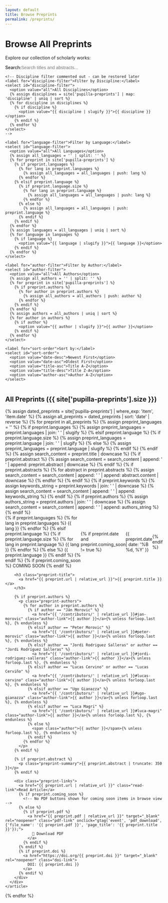 ```yaml
---
layout: default
title: Browse Preprints
permalink: /preprints/
---
```


# Browse All Preprints

Explore our collection of scholarly works:

<div class="browse-controls">
  <div class="filter-section">
    <label for="search-input">Search:</label>
    <input type="text" id="search-input" placeholder="Search titles and abstracts..." />
    
    <!-- Discipline filter commented out - can be restored later
    <label for="discipline-filter">Filter by Discipline:</label>
    <select id="discipline-filter">
      <option value="all">All Disciplines</option>
      {% assign disciplines = site['pupilla-preprints'] | map: 'discipline' | uniq | sort %}
      {% for discipline in disciplines %}
        {% if discipline %}
          <option value="{{ discipline | slugify }}">{{ discipline }}</option>
        {% endif %}
      {% endfor %}
    </select>
    -->
    
    <label for="language-filter">Filter by Language:</label>
    <select id="language-filter">
      <option value="all">All Languages</option>
      {% assign all_languages = '' | split: '' %}
      {% for preprint in site['pupilla-preprints'] %}
        {% if preprint.languages %}
          {% for lang in preprint.languages %}
            {% assign all_languages = all_languages | push: lang %}
          {% endfor %}
        {% elsif preprint.language %}
          {% if preprint.language.size %}
            {% for lang in preprint.language %}
              {% assign all_languages = all_languages | push: lang %}
            {% endfor %}
          {% else %}
            {% assign all_languages = all_languages | push: preprint.language %}
          {% endif %}
        {% endif %}
      {% endfor %}
      {% assign languages = all_languages | uniq | sort %}
      {% for language in languages %}
        {% if language %}
          <option value="{{ language | slugify }}">{{ language }}</option>
        {% endif %}
      {% endfor %}
    </select>
    
    <label for="author-filter">Filter by Author:</label>
    <select id="author-filter">
      <option value="all">All Authors</option>
      {% assign all_authors = '' | split: '' %}
      {% for preprint in site['pupilla-preprints'] %}
        {% if preprint.authors %}
          {% for author in preprint.authors %}
            {% assign all_authors = all_authors | push: author %}
          {% endfor %}
        {% endif %}
      {% endfor %}
      {% assign authors = all_authors | uniq | sort %}
      {% for author in authors %}
        {% if author %}
          <option value="{{ author | slugify }}">{{ author }}</option>
        {% endif %}
      {% endfor %}
    </select>
    
    <label for="sort-order">Sort by:</label>
    <select id="sort-order">
      <option value="date-desc">Newest First</option>
      <option value="date-asc">Oldest First</option>
      <option value="title-asc">Title A-Z</option>
      <option value="title-desc">Title Z-A</option>
      <option value="author-asc">Author A-Z</option>
    </select>
  </div>
</div>

## All Preprints ({{ site['pupilla-preprints'].size }})

<div id="preprints-container" class="preprints-listing">
  {% assign dated_preprints = site['pupilla-preprints'] | where_exp: 'item', 'item.date' %}
  {% assign all_preprints = dated_preprints | sort: 'date' | reverse %}
  {% for preprint in all_preprints %}
    {% assign preprint_languages = '' %}
    {% if preprint.languages %}
      {% assign preprint_languages = preprint.languages | join: ' ' | slugify %}
    {% elsif preprint.language %}
      {% if preprint.language.size %}
        {% assign preprint_languages = preprint.language | join: ' ' | slugify %}
      {% else %}
        {% assign preprint_languages = preprint.language | slugify %}
      {% endif %}
    {% endif %}
    {% assign search_content = preprint.title | downcase %}
    {% if preprint.abstract %}
      {% assign search_content = search_content | append: ' ' | append: preprint.abstract | downcase %}
    {% endif %}
    {% if preprint.abstracts %}
      {% for abstract in preprint.abstracts %}
        {% assign search_content = search_content | append: ' ' | append: abstract.content | downcase %}
      {% endfor %}
    {% endif %}
    {% if preprint.keywords %}
      {% assign keywords_string = preprint.keywords | join: ' ' | downcase %}
      {% assign search_content = search_content | append: ' ' | append: keywords_string %}
    {% endif %}
    {% if preprint.authors %}
      {% assign authors_string = preprint.authors | join: ' ' | downcase %}
      {% assign search_content = search_content | append: ' ' | append: authors_string %}
    {% endif %}
    <article class="preprint-item" data-discipline="{{ preprint.discipline | slugify }}" data-languages="{{ preprint_languages }}" data-date="{{ preprint.date | date: '%Y-%m-%d' }}" data-title="{{ preprint.title | downcase }}" data-author="{{ preprint.authors | first | downcase }}" data-authors="{{ preprint.authors | join: '|' | slugify }}" data-search="{{ search_content | strip | replace: '"', '&quot;' }}">
      <div class="preprint-content">
        <div class="preprint-meta">
          <div class="tags-section">
            <!-- Discipline badge commented out - can be restored later
            {% if preprint.discipline %}
              <span class="discipline-badge">{{ preprint.discipline }}</span>
            {% endif %}
            -->
            {% if preprint.languages %}
              {% for lang in preprint.languages %}
                <span class="language-badge">{{ lang }}</span>
              {% endfor %}
            {% elsif preprint.language %}
              {% if preprint.language.size %}
                {% for lang in preprint.language %}
                  <span class="language-badge">{{ lang }}</span>
                {% endfor %}
              {% else %}
                <span class="language-badge">{{ preprint.language }}</span>
              {% endif %}
            {% endif %}
            {% if preprint.coming_soon %}
              <span class="coming-soon-tag">COMING SOON</span>
            {% endif %}
          </div>
          {% if preprint.date and preprint.coming_soon != true %}
            <time class="publish-date" datetime="{{ preprint.date | date: '%Y-%m-%d' }}">
              {{ preprint.date | date: '%B %d, %Y' }}
            </time>
          {% endif %}
        </div>
        
        <h3 class="preprint-title">
          <a href="{{ preprint.url | relative_url }}">{{ preprint.title }}</a>
        </h3>
        
        {% if preprint.authors %}
          <p class="preprint-authors">
            {% for author in preprint.authors %}
              {% if author == "Ján Morovic" %}
                <a href="{{ '/contributors/' | relative_url }}#jan-morovic" class="author-link">{{ author }}</a>{% unless forloop.last %}, {% endunless %}
              {% elsif author == "Peter Morovic" %}
                <a href="{{ '/contributors/' | relative_url }}#peter-morovic" class="author-link">{{ author }}</a>{% unless forloop.last %}, {% endunless %}
              {% elsif author == "Jordi Rodriguez Salleras" or author == "Jordi Rodríguez Salleras" %}
                <a href="{{ '/contributors/' | relative_url }}#jordi-rodriguez-salleras" class="author-link">{{ author }}</a>{% unless forloop.last %}, {% endunless %}
              {% elsif author == "Lucas Cervino" or author == "Lucas Cerviño" %}
                <a href="{{ '/contributors/' | relative_url }}#lucas-cervino" class="author-link">{{ author }}</a>{% unless forloop.last %}, {% endunless %}
              {% elsif author == "Ugo Gianazza" %}
                <a href="{{ '/contributors/' | relative_url }}#ugo-gianazza" class="author-link">{{ author }}</a>{% unless forloop.last %}, {% endunless %}
              {% elsif author == "Luca Magri" %}
                <a href="{{ '/contributors/' | relative_url }}#luca-magri" class="author-link">{{ author }}</a>{% unless forloop.last %}, {% endunless %}
              {% else %}
                <span class="author">{{ author }}</span>{% unless forloop.last %}, {% endunless %}
              {% endif %}
            {% endfor %}
          </p>
        {% endif %}
        
        {% if preprint.abstract %}
          <p class="preprint-summary">{{ preprint.abstract | truncate: 350 }}</p>
        {% endif %}
        
        <div class="preprint-links">
          <a href="{{ preprint.url | relative_url }}" class="read-link">Read Article</a>
          {% if preprint.coming_soon %}
            <!-- No PDF buttons shown for coming soon items in browse view -->
          {% else %}
            {% if preprint.pdf %}
              <a href="{{ preprint.pdf | relative_url }}" target="_blank" rel="noopener" class="pdf-link" onclick="gtag('event', 'pdf_download', {'file_name': '{{ preprint.pdf }}', 'page_title': '{{ preprint.title }}'});">
                📄 Download PDF
              </a>
            {% endif %}
          {% endif %}
          {% if preprint.doi %}
            <a href="https://doi.org/{{ preprint.doi }}" target="_blank" rel="noopener" class="doi-link">
              DOI: {{ preprint.doi }}
            </a>
          {% endif %}
        </div>
      </div>
    </article>
  {% endfor %}
</div>

<div id="no-results" class="no-results" style="display: none;">
  <p>No preprints match your current search and filters. Try adjusting your search terms or filter settings.</p>
</div>

<!-- Browse by Discipline section commented out - can be restored later
## Browse by Discipline

<div class="discipline-overview">
  {% assign disciplines = site['pupilla-preprints'] | map: 'discipline' | uniq | sort %}
  {% for discipline in disciplines %}
    {% if discipline %}
      {% assign discipline_count = site['pupilla-preprints'] | where: 'discipline', discipline | size %}
      <div class="discipline-summary">
        <h4>
          <a href="#" onclick="filterByDiscipline('{{ discipline | slugify }}'); return false;">
            {{ discipline }}
          </a>
        </h4>
        <span class="count">{{ discipline_count }} preprint{% if discipline_count != 1 %}s{% endif %}</span>
      </div>
    {% endif %}
  {% endfor %}
</div>
End of commented discipline section -->

<script>
document.addEventListener('DOMContentLoaded', function() {
  const disciplineFilter = document.getElementById('discipline-filter');
  const languageFilter = document.getElementById('language-filter');
  const authorFilter = document.getElementById('author-filter');
  const searchInput = document.getElementById('search-input');
  const sortOrder = document.getElementById('sort-order');
  const preprintsContainer = document.getElementById('preprints-container');
  const noResults = document.getElementById('no-results');
  
  function filterAndSort() {
    const selectedDiscipline = disciplineFilter ? disciplineFilter.value : 'all';
    const selectedLanguage = languageFilter.value;
    const selectedAuthor = authorFilter.value;
    const searchQuery = searchInput.value.toLowerCase().trim();
    const selectedSort = sortOrder.value;
    const preprints = Array.from(document.querySelectorAll('.preprint-item'));
    
    // Filter
    let visibleCount = 0;
    preprints.forEach(preprint => {
      const discipline = preprint.dataset.discipline;
      const languages = preprint.dataset.languages;
      const authors = preprint.dataset.authors;
      const searchContent = preprint.dataset.search;
      
      const disciplineMatch = selectedDiscipline === 'all' || discipline === selectedDiscipline;
      const languageMatch = selectedLanguage === 'all' || (languages && languages.split('-').includes(selectedLanguage));
      const authorMatch = selectedAuthor === 'all' || (authors && authors.includes(selectedAuthor));
      const searchMatch = searchQuery === '' || (searchContent && searchContent.includes(searchQuery));
      
      const shouldShow = disciplineMatch && languageMatch && authorMatch && searchMatch;
      preprint.style.display = shouldShow ? 'block' : 'none';
      if (shouldShow) visibleCount++;
    });
    
    // Show/hide no results message
    if (visibleCount === 0) {
      noResults.style.display = 'block';
    } else {
      noResults.style.display = 'none';
    }
    
    // Sort visible items
    const visiblePreprints = preprints.filter(p => p.style.display !== 'none');
    visiblePreprints.sort((a, b) => {
      switch(selectedSort) {
        case 'date-desc':
          return new Date(b.dataset.date) - new Date(a.dataset.date);
        case 'date-asc':
          return new Date(a.dataset.date) - new Date(b.dataset.date);
        case 'title-asc':
          return a.dataset.title.localeCompare(b.dataset.title);
        case 'title-desc':
          return b.dataset.title.localeCompare(a.dataset.title);
        case 'author-asc':
          return a.dataset.author.localeCompare(b.dataset.author);
        default:
          return 0;
      }
    });
    
    // Reorder in DOM
    visiblePreprints.forEach(preprint => {
      preprintsContainer.appendChild(preprint);
    });
  }
  
  // Add event listeners only if elements exist
  if (disciplineFilter) {
    disciplineFilter.addEventListener('change', filterAndSort);
  }
  languageFilter.addEventListener('change', filterAndSort);
  authorFilter.addEventListener('change', filterAndSort);
  searchInput.addEventListener('input', filterAndSort);
  sortOrder.addEventListener('change', filterAndSort);
  
  // Global function for discipline links
  window.filterByDiscipline = function(discipline) {
    if (disciplineFilter) {
      disciplineFilter.value = discipline;
      filterAndSort();
      document.getElementById('preprints-container').scrollIntoView({ behavior: 'smooth' });
    }
  };
});
</script>

<style>
.browse-controls {
  background: var(--background-light);
  padding: var(--spacing-lg);
  border-radius: 12px;
  margin-bottom: var(--spacing-xl);
}

.search-section {
  margin-bottom: var(--spacing-lg);
}

.filter-section {
  display: flex;
  gap: var(--spacing-lg);
  align-items: center;
  flex-wrap: wrap;
}

.filter-section label {
  font-weight: 500;
  color: var(--text-primary);
}

.filter-section select {
  padding: var(--spacing-sm) var(--spacing-md);
  border: 1px solid var(--border-color);
  border-radius: 6px;
  background: var(--background);
  color: var(--text-primary);
  font-size: 0.9rem;
  min-width: 120px;
}

.filter-section input[type="text"] {
  padding: var(--spacing-sm) var(--spacing-md);
  border: 1px solid var(--border-color);
  border-radius: 6px;
  background: var(--background);
  color: var(--text-primary);
  font-size: 0.9rem;
  min-width: 200px;
  transition: border-color var(--transition-fast);
}

.filter-section input[type="text"]:focus {
  outline: none;
  border-color: var(--primary-color);
  box-shadow: 0 0 0 3px rgba(30, 58, 138, 0.1);
}
  font-size: 0.875rem;
}

.preprints-listing {
  display: flex;
  flex-direction: column;
  gap: var(--spacing-xl);
}

.preprint-item {
  background: var(--background-card);
  border: 1px solid var(--border-color);
  border-radius: 12px;
  padding: var(--spacing-lg);
  transition: all var(--transition-fast);
}

.preprint-item:hover {
  box-shadow: 0 4px 12px rgba(0, 0, 0, 0.1);
  transform: translateY(-2px);
}

.preprint-meta {
  display: flex;
  justify-content: space-between;
  align-items: center;
  margin-bottom: var(--spacing-md);
}

.preprint-item .tags-section {
  margin-bottom: 0;
}

/* Override preprint-content styling for browse view */
.preprint-item .preprint-content {
  margin-top: 0;
  padding-top: 0;
  border-top: none;
}

.discipline-badge {
  background: var(--secondary-color);
  color: white;
  padding: var(--spacing-xs) var(--spacing-sm);
  border-radius: 15px;
  font-size: 0.75rem;
  font-weight: 500;
  text-transform: uppercase;
}

.publish-date {
  color: var(--text-muted);
  font-size: 0.875rem;
}

.preprint-title a {
  color: var(--text-primary);
  text-decoration: none;
  font-size: 1.25rem;
  font-weight: 600;
}

.preprint-title a:hover {
  color: var(--secondary-color);
}

.preprint-authors {
  color: var(--text-secondary);
  margin: var(--spacing-sm) 0;
  font-weight: 500;
}

.preprint-summary {
  color: var(--text-secondary);
  line-height: 1.6;
  margin-bottom: var(--spacing-md);
}

.preprint-links {
  display: flex;
  gap: var(--spacing-md);
  align-items: center;
}

.preprint-links a {
  text-decoration: none;
  font-size: 0.875rem;
  font-weight: 500;
}

.read-link {
  color: var(--secondary-color);
}

.pdf-link {
  color: var(--accent-color);
}

.doi-link {
  color: var(--text-muted);
}

.discipline-overview {
  display: grid;
  grid-template-columns: repeat(auto-fit, minmax(200px, 1fr));
  gap: var(--spacing-md);
  margin-top: var(--spacing-xl);
  padding-top: var(--spacing-xl);
  border-top: 1px solid var(--border-color);
}

.discipline-summary {
  padding: var(--spacing-md);
  background: var(--background-card);
  border: 1px solid var(--border-color);
  border-radius: 8px;
  text-align: center;
}

.discipline-summary h4 {
  margin-bottom: var(--spacing-xs);
}

.discipline-summary a {
  color: var(--text-primary);
  text-decoration: none;
}

.discipline-summary a:hover {
  color: var(--secondary-color);
}

.discipline-summary .count {
  color: var(--text-muted);
  font-size: 0.875rem;
}

.no-results {
  text-align: center;
  padding: var(--spacing-2xl);
  color: var(--text-muted);
  background: var(--background-light);
  border-radius: 12px;
}

@media (max-width: 768px) {
  .filter-section {
    flex-direction: column;
    align-items: stretch;
  }
  
  .filter-section > * {
    width: 100%;
    margin-bottom: var(--spacing-sm);
  }
  
  .preprint-links {
    flex-direction: column;
    align-items: flex-start;
  }
  
  .discipline-overview {
    grid-template-columns: 1fr 1fr;
  }
}

@media (max-width: 480px) {
  .discipline-overview {
    grid-template-columns: 1fr;
  }
  
  .preprint-meta {
    flex-direction: column;
    align-items: flex-start;
    gap: var(--spacing-sm);
  }
}
</style>